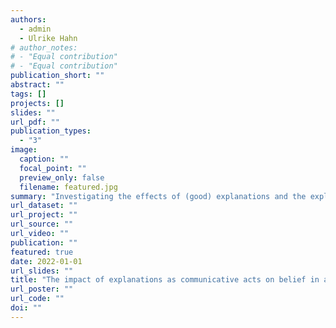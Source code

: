 ```yaml
---
authors:
  - admin
  - Ulrike Hahn
# author_notes:
# - "Equal contribution"
# - "Equal contribution"
publication_short: ""
abstract: ""
tags: []
projects: []
slides: ""
url_pdf: ""
publication_types:
  - "3"
image:
  caption: ""
  focal_point: ""
  preview_only: false
  filename: featured.jpg
summary: "Investigating the effects of (good) explanations and the explainer's reliability on our beliefs in what is being explained."
url_dataset: ""
url_project: ""
url_source: ""
url_video: ""
publication: ""
featured: true
date: 2022-01-01
url_slides: ""
title: "The impact of explanations as communicative acts on belief in a claim: The role of source reliability"
url_poster: ""
url_code: ""
doi: ""
---
```

